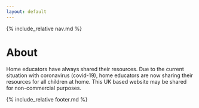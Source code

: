 ```yaml
---
layout: default
---
```


{% include_relative nav.md %}

# About
Home educators have always shared their resources. Due to the current situation with coronavirus (covid-19), home educators are now sharing their resources for all children at home. This UK based website may be shared for non-commercial purposes.


{% include_relative footer.md %}
